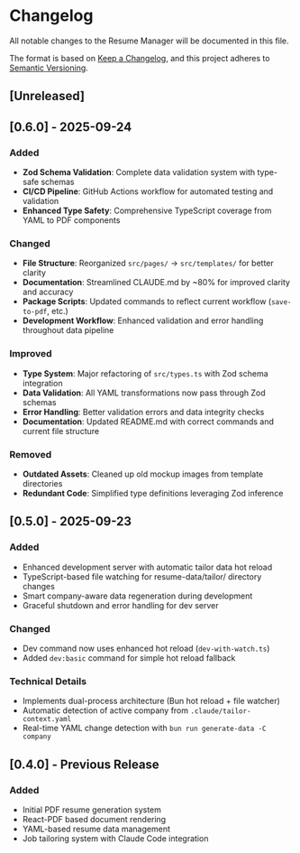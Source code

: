 # Changelog

All notable changes to the Resume Manager will be documented in this file.

The format is based on [Keep a Changelog](https://keepachangelog.com/en/1.0.0/),
and this project adheres to [Semantic Versioning](https://semver.org/spec/v2.0.0.html).

## [Unreleased]

## [0.6.0] - 2025-09-24

### Added
- **Zod Schema Validation**: Complete data validation system with type-safe schemas
- **CI/CD Pipeline**: GitHub Actions workflow for automated testing and validation
- **Enhanced Type Safety**: Comprehensive TypeScript coverage from YAML to PDF components

### Changed
- **File Structure**: Reorganized `src/pages/` → `src/templates/` for better clarity
- **Documentation**: Streamlined CLAUDE.md by ~80% for improved clarity and accuracy
- **Package Scripts**: Updated commands to reflect current workflow (`save-to-pdf`, etc.)
- **Development Workflow**: Enhanced validation and error handling throughout data pipeline

### Improved
- **Type System**: Major refactoring of `src/types.ts` with Zod schema integration
- **Data Validation**: All YAML transformations now pass through Zod schemas
- **Error Handling**: Better validation errors and data integrity checks
- **Documentation**: Updated README.md with correct commands and current file structure

### Removed
- **Outdated Assets**: Cleaned up old mockup images from template directories
- **Redundant Code**: Simplified type definitions leveraging Zod inference

## [0.5.0] - 2025-09-23

### Added
- Enhanced development server with automatic tailor data hot reload
- TypeScript-based file watching for resume-data/tailor/ directory changes
- Smart company-aware data regeneration during development
- Graceful shutdown and error handling for dev server

### Changed
- Dev command now uses enhanced hot reload (`dev-with-watch.ts`)
- Added `dev:basic` command for simple hot reload fallback

### Technical Details
- Implements dual-process architecture (Bun hot reload + file watcher)
- Automatic detection of active company from `.claude/tailor-context.yaml`
- Real-time YAML change detection with `bun run generate-data -C company`

## [0.4.0] - Previous Release
### Added
- Initial PDF resume generation system
- React-PDF based document rendering
- YAML-based resume data management
- Job tailoring system with Claude Code integration